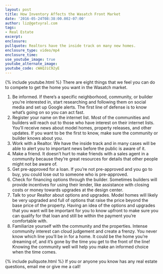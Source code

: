 ```yaml
---
layout: post
title: How Inventory Affects the Wasatch Front Market
date: '2016-05-24T08:38:00.002-07:00'
author: liz@getvyral.com
tags:
- Real Estate
excerpt:
enclosure:
pullquote: Realtors have the inside track on many new homes.
enclosure_type: video/mp4
enclosure_time:
use_youtube_image: true
youtube_alternate_image:
youtube_code: cWAQJiC92yE
---
```

{% include youtube.html %}
There are eight things that we feel you can do to compete to get the home you want in the Wasatch market.

1. Be informed. If there’s a specific neighborhood, community, or builder you’re interested in, start researching and following them on social media and set up Google alerts. The first line of defense is to know what’s going on so you can act fast.
1. Register your name on the internet list. Most of the communities and builders will reach out to those who have interest on their internet lists. You’ll receive news about model homes, property releases, and other updates. If you want to be the first to know, make sure the community or builder knows about you.
1. Work with a Realtor. We have the inside track and in many cases will be able to alert you to important news before the public is aware of it.
1. Make a friend. It doesn’t hurt to make friends with a sales agent in a community because they’re great resources for details that other people might not be aware of.
1. Get pre-approved for a loan. If you’re not pre-approved and you go to buy, you could lose out to someone who is pre-approved.
1. Check for financing options through the builder. Sometimes builders will provide incentives for using their lender, like assistance with closing costs or money towards upgrades at the design center.
1. Talk to your Realtor about options and upgrades. Model homes will likely be very upgraded and full of options that raise the price beyond the base price of the property. Having an idea of the options and upgrades that you want will be important for you to know upfront to make sure you can qualify for that loan and still be within the payment you’re comfortable with.
1. Familiarize yourself with the community and the properties. Intense community interest can cloud judgement and create a frenzy. You never know which line you’ll be in for a home. It could be the home you’re dreaming of, and it’s gone by the time you get to the front of the line! Knowing the community well will help you make an informed choice when the time comes.

{% include pullquote.html %}
If you or anyone you know has any real estate questions, email me or give me a call!
